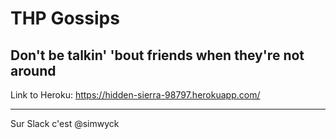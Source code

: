 # THP Gossips

## Don't be talkin' 'bout friends when they're not around

Link to Heroku: https://hidden-sierra-98797.herokuapp.com/

---

Sur Slack c'est @simwyck
